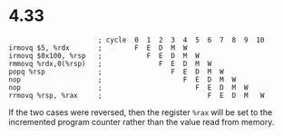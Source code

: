 # 4.33

```x86asm
                      ; cycle  0  1  2  3  4  5  6  7  8  9  10
irmovq $5, %rdx       ;        F  E  D  M  W
irmovq $0x100, %rsp   ;           F  E  D  M  W
rmmovq %rdx,0(%rsp)   ;              F  E  D  M  W
popq %rsp             ;                 F  E  D  M  W
nop                   ;                    F  E  D  M  W
nop                   ;                       F  E  D  M  W
rrmovq %rsp, %rax     ;                          F  E  D  M   W
```

If the two cases were reversed, then the register `%rax` will be set to the incremented program counter rather than the value read from memory.
